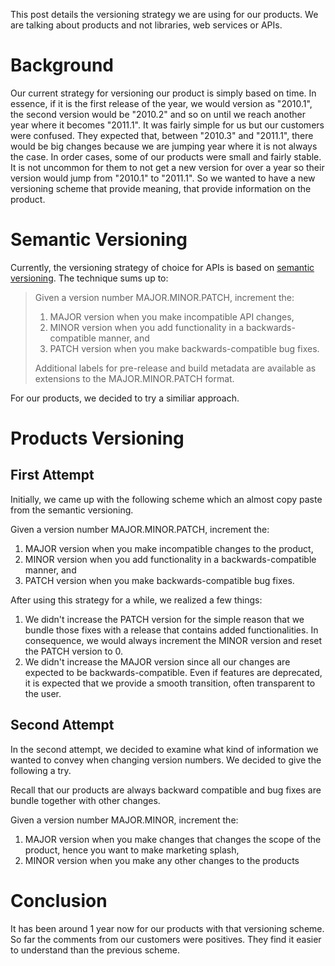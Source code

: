 This post details the versioning strategy we are using for our products. We are talking about products and not libraries, web services or APIs.

# Background

Our current strategy for versioning our product is simply based on time. In essence, if it is the first release of the year, we would version as "2010.1", the second version would be "2010.2" and so on until we reach another year where it becomes "2011.1". It was fairly simple for us but our customers were confused. They expected that, between "2010.3" and "2011.1", there would be big changes because we are jumping year where it is not always the case. In order cases, some of our products were small and fairly stable. It is not uncommon for them to not get a new version for over a year so their version would jump from "2010.1" to "2011.1". So we wanted to have a new versioning scheme that provide meaning, that provide information on the product.

# Semantic Versioning

Currently, the versioning strategy of choice for APIs is based on [semantic versioning](http://semver.org/). The technique sums up to:

>Given a version number MAJOR.MINOR.PATCH, increment the:
>
> 1. MAJOR version when you make incompatible API changes,
> 2. MINOR version when you add functionality in a backwards-compatible manner, and
> 3. PATCH version when you make backwards-compatible bug fixes.
>
>Additional labels for pre-release and build metadata are available as extensions to the MAJOR.MINOR.PATCH format.

For our products, we decided to try a similiar approach.

# Products Versioning 

## First Attempt

Initially, we came up with the following scheme which an almost copy paste from the semantic versioning.

Given a version number MAJOR.MINOR.PATCH, increment the:

1. MAJOR version when you make incompatible changes to the product,
2. MINOR version when you add functionality in a backwards-compatible manner, and
3. PATCH version when you make backwards-compatible bug fixes.

After using this strategy for a while, we realized a few things:

1. We didn't increase the PATCH version for the simple reason that we bundle those fixes with a release that contains added functionalities. In consequence, we would always increment the MINOR version and reset the PATCH version to 0.
2. We didn't increase the MAJOR version since all our changes are expected to be backwards-compatible. Even if features are deprecated, it is expected that we provide a smooth transition, often transparent to the user.

## Second Attempt

In the second attempt, we decided to examine what kind of information we wanted to convey when changing version numbers. We decided to give the following a try.

Recall that our products are always backward compatible and bug fixes are bundle together with other changes.

Given a version number MAJOR.MINOR, increment the:

1. MAJOR version when you make changes that changes the scope of the product, hence you want to make marketing splash,
2. MINOR version when you make any other changes to the products

# Conclusion

It has been around 1 year now for our products with that versioning scheme. So far the comments from our customers were positives. They find it easier to understand than the previous scheme.